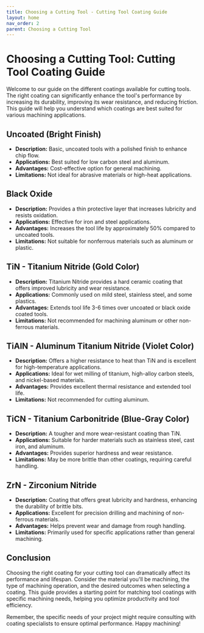 ```yaml
---
title: Choosing a Cutting Tool - Cutting Tool Coating Guide
layout: home
nav_order: 2
parent: Choosing a Cutting Tool
---
```


# Choosing a Cutting Tool: Cutting Tool Coating Guide

Welcome to our guide on the different coatings available for cutting tools. The right coating can significantly enhance the tool's performance by increasing its durability, improving its wear resistance, and reducing friction. This guide will help you understand which coatings are best suited for various machining applications.

## Uncoated (Bright Finish)

- **Description:** Basic, uncoated tools with a polished finish to enhance chip flow.
- **Applications:** Best suited for low carbon steel and aluminum.
- **Advantages:** Cost-effective option for general machining.
- **Limitations:** Not ideal for abrasive materials or high-heat applications.

## Black Oxide

- **Description:** Provides a thin protective layer that increases lubricity and resists oxidation.
- **Applications:** Effective for iron and steel applications.
- **Advantages:** Increases the tool life by approximately 50% compared to uncoated tools.
- **Limitations:** Not suitable for nonferrous materials such as aluminum or plastic.

## TiN - Titanium Nitride (Gold Color)

- **Description:** Titanium Nitride provides a hard ceramic coating that offers improved lubricity and wear resistance.
- **Applications:** Commonly used on mild steel, stainless steel, and some plastics.
- **Advantages:** Extends tool life 3-6 times over uncoated or black oxide coated tools.
- **Limitations:** Not recommended for machining aluminum or other non-ferrous materials.

## TiAlN - Aluminum Titanium Nitride (Violet Color)

- **Description:** Offers a higher resistance to heat than TiN and is excellent for high-temperature applications.
- **Applications:** Ideal for wet milling of titanium, high-alloy carbon steels, and nickel-based materials.
- **Advantages:** Provides excellent thermal resistance and extended tool life.
- **Limitations:** Not recommended for cutting aluminum.

## TiCN - Titanium Carbonitride (Blue-Gray Color)

- **Description:** A tougher and more wear-resistant coating than TiN.
- **Applications:** Suitable for harder materials such as stainless steel, cast iron, and aluminum.
- **Advantages:** Provides superior hardness and wear resistance.
- **Limitations:** May be more brittle than other coatings, requiring careful handling.

## ZrN - Zirconium Nitride

- **Description:** Coating that offers great lubricity and hardness, enhancing the durability of brittle bits.
- **Applications:** Excellent for precision drilling and machining of non-ferrous materials.
- **Advantages:** Helps prevent wear and damage from rough handling.
- **Limitations:** Primarily used for specific applications rather than general machining.

## Conclusion

Choosing the right coating for your cutting tool can dramatically affect its performance and lifespan. Consider the material you'll be machining, the type of machining operation, and the desired outcomes when selecting a coating. This guide provides a starting point for matching tool coatings with specific machining needs, helping you optimize productivity and tool efficiency.

Remember, the specific needs of your project might require consulting with coating specialists to ensure optimal performance. Happy machining!
